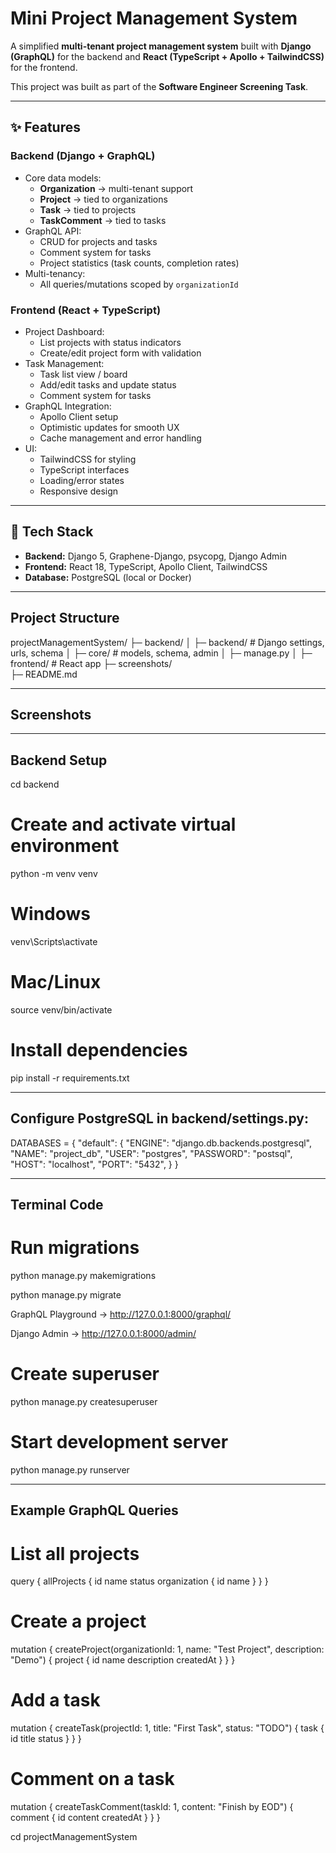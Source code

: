 # Mini Project Management System

A simplified **multi-tenant project management system** built with **Django (GraphQL)** for the backend and **React (TypeScript + Apollo + TailwindCSS)** for the frontend.  

This project was built as part of the **Software Engineer Screening Task**.  

---

## ✨ Features

### Backend (Django + GraphQL)
- Core data models:
  - **Organization** → multi-tenant support
  - **Project** → tied to organizations
  - **Task** → tied to projects
  - **TaskComment** → tied to tasks
- GraphQL API:
  - CRUD for projects and tasks  
  - Comment system for tasks  
  - Project statistics (task counts, completion rates)  
- Multi-tenancy:
  - All queries/mutations scoped by `organizationId`

### Frontend (React + TypeScript)
- Project Dashboard:
  - List projects with status indicators  
  - Create/edit project form with validation  
- Task Management:
  - Task list view / board  
  - Add/edit tasks and update status  
  - Comment system for tasks  
- GraphQL Integration:
  - Apollo Client setup  
  - Optimistic updates for smooth UX  
  - Cache management and error handling  
- UI:
  - TailwindCSS for styling  
  - TypeScript interfaces  
  - Loading/error states  
  - Responsive design  

---

## 🧱 Tech Stack

- **Backend:** Django 5, Graphene-Django, psycopg, Django Admin  
- **Frontend:** React 18, TypeScript, Apollo Client, TailwindCSS  
- **Database:** PostgreSQL (local or Docker)

---

## Project Structure

projectManagementSystem/
├─ backend/
│  ├─ backend/        # Django settings, urls, schema
│  ├─ core/           # models, schema, admin
│  ├─ manage.py
│
├─ frontend/          # React app 
├─ screenshots/       
├─ README.md

---

## Screenshots

---

## Backend Setup

cd backend

# Create and activate virtual environment
python -m venv venv
# Windows
venv\Scripts\activate
# Mac/Linux
source venv/bin/activate

# Install dependencies
pip install -r requirements.txt

---

## Configure PostgreSQL in backend/settings.py:

DATABASES = {
  "default": {
    "ENGINE": "django.db.backends.postgresql",
    "NAME": "project_db",
    "USER": "postgres",
    "PASSWORD": "postsql",
    "HOST": "localhost",
    "PORT": "5432",
  }
}

---

## Terminal Code

# Run migrations
python manage.py makemigrations

python manage.py migrate

GraphQL Playground → http://127.0.0.1:8000/graphql/

Django Admin → http://127.0.0.1:8000/admin/

# Create superuser
python manage.py createsuperuser

# Start development server
python manage.py runserver

---

## Example GraphQL Queries

# List all projects

query {
  allProjects {
    id
    name
    status
    organization { id name }
  }
}

# Create a project

mutation {
  createProject(organizationId: 1, name: "Test Project", description: "Demo") {
    project {
      id
      name
      description
      createdAt
    }
  }
}

# Add a task

mutation {
  createTask(projectId: 1, title: "First Task", status: "TODO") {
    task {
      id
      title
      status
    }
  }
}

# Comment on a task

mutation {
  createTaskComment(taskId: 1, content: "Finish by EOD") {
    comment {
      id
      content
      createdAt
    }
  }
}


cd projectManagementSystem

